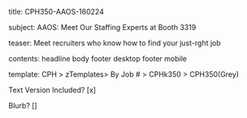  title:         CPH350-AAOS-160224
 
 subject:       AAOS: Meet Our Staffing Experts at Booth 3319    
 
 teaser:        Meet recruiters who know how to find your just-rght job    
 
 contents:      headline
                body
                footer desktop
                footer mobile  
 
 template:      CPH > zTemplates> By Job # > CPHk350 > CPH350(Grey)
 
 Text Version Included? [x]
 
 Blurb? [] 